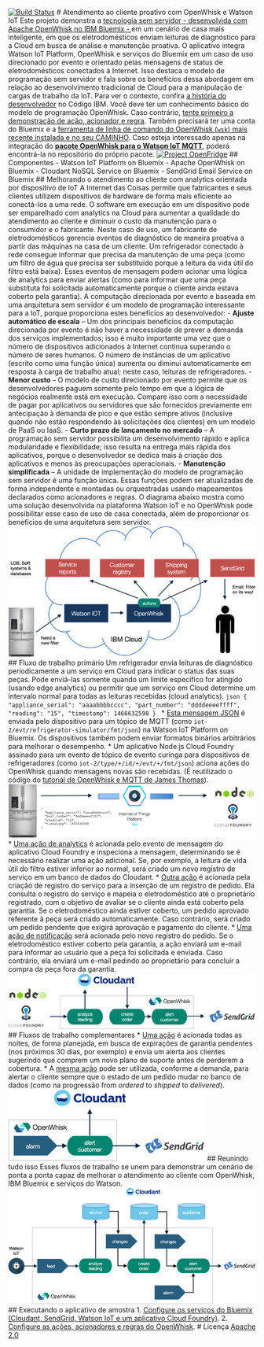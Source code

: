 ﻿[![Build Status](https://travis-ci.org/IBM/ibm-cloud-functions-serverless-iot-openfridge.svg?branch=master)](https://travis-ci.org/IBM/ibm-cloud-functions-serverless-iot-openfridge) # Atendimento ao cliente proativo com OpenWhisk e Watson IoT Este projeto demonstra a [tecnologia sem servidor - desenvolvida com Apache OpenWhisk no IBM Bluemix - ](https://developer.ibm.com/opentech/2016/09/06/what-makes-serverless-attractive/) em um cenário de casa mais inteligente, em que os eletrodomésticos enviam leituras de diagnóstico para a Cloud em busca de análise e manutenção proativa. O aplicativo integra Watson IoT Platform, OpenWhisk e serviços do Bluemix em um caso de uso direcionado por evento e orientado pelas mensagens de status de eletrodomésticos conectados à Internet. Isso destaca o modelo de programação sem servidor e fala sobre os benefícios dessa abordagem em relação ao desenvolvimento tradicional de Cloud para a manipulação de cargas de trabalho da IoT. Para ver o contexto, confira [a história do desenvolvedor](https://developer.ibm.com/code/journey/power-smart-fridge/) no Código IBM. Você deve ter um conhecimento básico do modelo de programação OpenWhisk. Caso contrário, [tente primeiro a demonstração de ação, acionador e regra](https://github.com/IBM/openwhisk-action-trigger-rule). Também precisará ter uma conta do Bluemix e a [ferramenta de linha de comando do OpenWhisk (`wsk`) mais recente instalada e no seu CAMINHO](https://github.com/IBM/openwhisk-action-trigger-rule/blob/master/docs/OPENWHISK.md). Caso esteja interessado apenas na integração do **[pacote OpenWhisk para o Watson IoT MQTT](https://github.com/krook/openwhisk-package-mqtt-watson)**, poderá encontrá-la no repositório do próprio pacote. [![Project OpenFridge](https://img.youtube.com/vi/0Sl4rWZYo8w/0.jpg)](https://www.youtube.com/watch?v=0Sl4rWZYo8w) ## Componentes - Watson IoT Platform on Bluemix - Apache OpenWhisk on Bluemix - Cloudant NoSQL Service on Bluemix - SendGrid Email Service on Bluemix ## Melhorando o atendimento ao cliente com analytics orientada por dispositivo de IoT A Internet das Coisas permite que fabricantes e seus clientes utilizem dispositivos de hardware de forma mais eficiente ao conectá-los a uma rede. O software em execução em um dispositivo pode ser emparelhado com analytics na Cloud para aumentar a qualidade do atendimento ao cliente e diminuir o custo da manutenção para o consumidor e o fabricante. Neste caso de uso, um fabricante de eletrodomésticos gerencia eventos de diagnóstico de maneira proativa a partir das máquinas na casa de um cliente. Um refrigerador conectado à rede consegue informar que precisa da manutenção de uma peça (como um filtro de água que precisa ser substituído porque a leitura da vida útil do filtro está baixa). Esses eventos de mensagem podem acionar uma lógica de analytics para enviar alertas (como para informar que uma peça substituta foi solicitada automaticamente porque o cliente ainda estava coberto pela garantia). A computação direcionada por evento e baseada em uma arquitetura sem servidor é um modelo de programação interessante para a IoT, porque proporciona estes benefícios ao desenvolvedor: - **Ajuste automático de escala** – Um dos principais benefícios da computação direcionada por evento é não haver a necessidade de prever a demanda dos serviços implementados; isso é muito importante uma vez que o número de dispositivos adicionados à Internet continua superando o número de seres humanos. O número de instâncias de um aplicativo (escrito como uma função única) aumenta ou diminui automaticamente em resposta à carga de trabalho atual; neste caso, leituras de refrigeradores. - **Menor custo** – O modelo de custo direcionado por evento permite que os desenvolvedores paguem somente pelo tempo em que a lógica de negócios realmente está em execução. Compare isso com a necessidade de pagar por aplicativos ou servidores que são fornecidos previamente em antecipação à demanda de pico e que estão sempre ativos (inclusive quando não estão respondendo às solicitações dos clientes) em um modelo de PaaS ou IaaS. - **Curto prazo de lançamento no mercado** – A programação sem servidor possibilita um desenvolvimento rápido e aplica modularidade e flexibilidade; isso resulta na entrega mais rápida dos aplicativos, porque o desenvolvedor se dedica mais à criação dos aplicativos e menos às preocupações operacionais. - **Manutenção simplificada** – A unidade de implementação do modelo de programação sem servidor é uma função única. Essas funções podem ser atualizadas de forma independente e montadas ou orquestradas usando mapeamentos declarados como acionadores e regras. O diagrama abaixo mostra como uma solução desenvolvida na plataforma Watson IoT e no OpenWhisk pode possibilitar esse caso de uso de casa conectada, além de proporcionar os benefícios de uma arquitetura sem servidor. ![High level diagram](docs/overview.png) ## Fluxo de trabalho primário Um refrigerador envia leituras de diagnóstico periodicamente a um serviço em Cloud para indicar o status das suas peças. Pode enviá-las somente quando um limite específico for atingido (usando edge analytics) ou permitir que um serviço em Cloud determine um intervalo normal para todas as leituras recebidas (cloud analytics). ```json { "appliance_serial": "aaaabbbbcccc", "part_number": "ddddeeeeffff", "reading": "15", "timestamp": 1466632598 } ``` * [Esta mensagem JSON](docs/sample-messages.txt) é enviada pelo dispositivo para um tópico de MQTT (como `iot-2/evt/refrigerator-simulator/fmt/json`) na Watson IoT Platform on Bluemix. Os dispositivos também podem enviar formatos binários arbitrários para melhorar o desempenho. * Um aplicativo Node.js Cloud Foundry assinado para um evento de tópico de evento curinga para dispositivos de refrigeradores (como `iot-2/type/+/id/+/evt/+/fmt/json`) aciona ações do OpenWhisk quando mensagens novas são recebidas. (É reutilizado o código do [tutorial de OpenWhisk e MQTT de James Thomas](http://jamesthom.as/blog/2016/06/15/openwhisk-and-mqtt/)). ![Primary workflow 1](docs/primary-workflow-1.png) * [Uma ação de analytics](actions/analyze-service-event.js) é acionada pelo evento de mensagem do aplicativo Cloud Foundry e inspeciona a mensagem, determinando se é necessário realizar uma ação adicional. Se, por exemplo, a leitura de vida útil do filtro estiver inferior ao normal, será criado um novo registro de serviço em um banco de dados do Cloudant. * [Outra ação](actions/create-order-event.js) é acionada pela criação de registro do serviço para a inserção de um registro de pedido. Ela consulta o registro do serviço e mapeia o eletrodoméstico até o proprietário registrado, com o objetivo de avaliar se o cliente ainda está coberto pela garantia. Se o eletrodoméstico ainda estiver coberto, um pedido aprovado referente à peça será criado automaticamente. Caso contrário, será criado um pedido pendente que exigirá aprovação e pagamento do cliente. * [Uma ação de notificação](actions/alert-customer-event.js) será acionada pelo novo registro do pedido. Se o eletrodoméstico estiver coberto pela garantia, a ação enviará um e-mail para informar ao usuário que a peça foi solicitada e enviada. Caso contrário, ela enviará um e-mail pedindo ao proprietário para concluir a compra da peça fora da garantia. ![Primary workflow 2](docs/primary-workflow-2.png) ## Fluxos de trabalho complementares * [Uma ação](actions/alert-customer-event.js) é acionada todas as noites, de forma planejada, em busca de expirações de garantia pendentes (nos próximos 30 dias, por exemplo) e envia um alerta aos clientes sugerindo que comprem um novo plano de suporte antes de perderem a cobertura. * A [mesma ação](actions/alert-customer-event.js) pode ser utilizada, conforme a demanda, para alertar o cliente sempre que o estado de um pedido mudar no banco de dados (como na progressão from _ordered_ to _shipped_ to _delivered_). ![Supplementary workflows](docs/supplementary-workflows.png) ## Reunindo tudo isso Esses fluxos de trabalho se unem para demonstrar um cenário de ponta a ponta capaz de melhorar o atendimento ao cliente com OpenWhisk, IBM Bluemix e serviços do Watson. ![Triggers and actions](docs/actions-triggers.png) ## Executando o aplicativo de amostra 1. [Configure os serviços do Bluemix (Cloudant, SendGrid, Watson IoT e um aplicativo Cloud Foundry)](docs/BLUEMIX.md). 2. [Configure as ações, acionadores e regras do OpenWhisk](docs/OPENWHISK.md). # Licença [Apache 2.0](LICENSE.txt) 